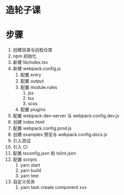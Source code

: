 # 造轮子课

# **步骤**

1. 创建目录与远程仓库
2. npm 初始化
3. 新建 lib/index.tsx
4. 新建 webpack.config.js
    1. 配置 entry
    2. 配置 output
    3. 配置 module.rules
        1. jsx
        2. tsx
        3. scss
    4. 配置 plugins
5. 配置 webpack-dev-server 与 webpack.config.dev.js
6. 创建 index.html
7. 配置 webpack.config.prod.js
8. 创建 examples 预览与 webpack.config.docs.js
9. 引入测试
10. 引入 CI
11. 配置 tsconfig.json 和 tslint.json
12. 配置 scripts
    1. yarn start
    2. yarn build
    3. yarn test
13. 自定义任务
    1. yarn task create component xxx
